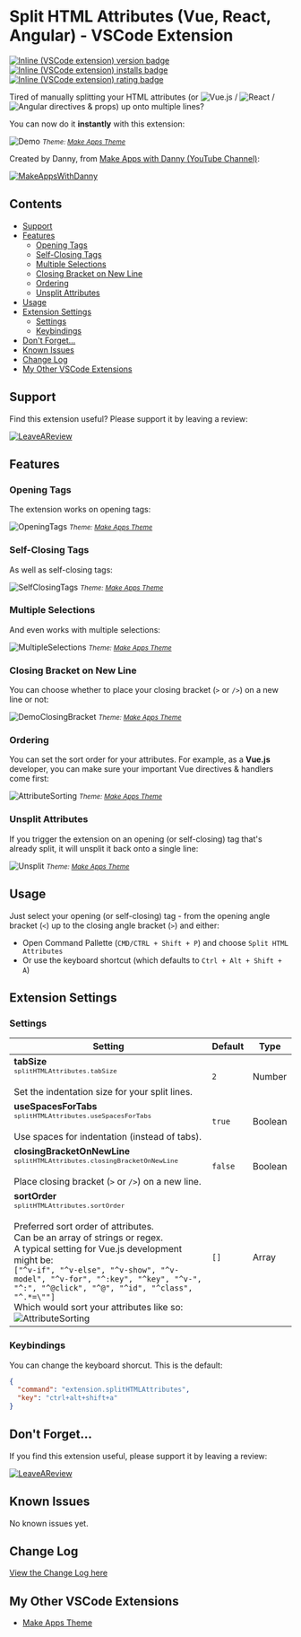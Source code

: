 # **Split HTML Attributes (Vue, React, Angular)** - VSCode Extension <!-- omit in toc -->

[![Inline (VSCode extension) version badge](https://vsmarketplacebadge.apphb.com/version-short/dannyconnell.split-html-attributes.svg?color=1B7D91&style=?style=for-the-badge&logo=visual-studio-code)](https://marketplace.visualstudio.com/items?itemName=dannyconnell.split-html-attributes)
[![Inline (VSCode extension) installs badge](https://vsmarketplacebadge.apphb.com/installs-short/dannyconnell.split-html-attributes.svg?color=1B7D91)](https://marketplace.visualstudio.com/items?itemName=dannyconnell.split-html-attributes)
[![Inline (VSCode extension) rating badge](https://vsmarketplacebadge.apphb.com/rating-short/dannyconnell.split-html-attributes.svg?color=1B7D91)](https://marketplace.visualstudio.com/items?itemName=dannyconnell.split-html-attributes&ssr=false#review-details)

Tired of manually splitting your HTML attributes (or ![Vue.js](./images/Vue.png "Vue.js") / ![React](./images/React.png "React") / ![Angular](./images/Angular.png "Angular") directives & props) up onto multiple lines? 

You can now do it **instantly** with this extension:

![Demo](./images/DemoSelfClosing.gif)
<small>*Theme: [Make Apps Theme](https://marketplace.visualstudio.com/items?itemName=dannyconnell.make-apps-theme "Make Apps Theme")*</small>

Created by Danny, from [Make Apps with Danny (YouTube Channel)](https://dannys.link/youtube "Make Apps with Danny (YouTube Channel)"):

[![MakeAppsWithDanny](./images/MakeAppsWithDannyYouTube.jpg)](https://dannys.link/youtube "Make Apps with Danny (YouTube Channel)")

## Contents <!-- omit in toc -->

- [Support](#support)
- [Features](#features)
  - [Opening Tags](#opening-tags)
  - [Self-Closing Tags](#self-closing-tags)
  - [Multiple Selections](#multiple-selections)
  - [Closing Bracket on New Line](#closing-bracket-on-new-line)
  - [Ordering](#ordering)
  - [Unsplit Attributes](#unsplit-attributes)
- [Usage](#usage)
- [Extension Settings](#extension-settings)
  - [Settings](#settings)
  - [Keybindings](#keybindings)
- [Don't Forget...](#dont-forget)
- [Known Issues](#known-issues)
- [Change Log](#change-log)
- [My Other VSCode Extensions](#my-other-vscode-extensions)

## Support

Find this extension useful? Please support it by leaving a review:

[![LeaveAReview](./images/ButtonLeaveAReview.png)](https://marketplace.visualstudio.com/items?itemName=dannyconnell.split-html-attributes&ssr=false#review-details "Leave a review")

## Features

### Opening Tags

The extension works on opening tags:

![OpeningTags](./images/DemoOpeningTags.gif)
<small>*Theme: [Make Apps Theme](https://marketplace.visualstudio.com/items?itemName=dannyconnell.make-apps-theme "Make Apps Theme")*</small>

### Self-Closing Tags

As well as self-closing tags:

![SelfClosingTags](./images/DemoSelfClosing.gif)
<small>*Theme: [Make Apps Theme](https://marketplace.visualstudio.com/items?itemName=dannyconnell.make-apps-theme "Make Apps Theme")*</small>

### Multiple Selections

And even works with multiple selections:

![MultipleSelections](./images/DemoMultipleSelections.gif)
<small>*Theme: [Make Apps Theme](https://marketplace.visualstudio.com/items?itemName=dannyconnell.make-apps-theme "Make Apps Theme")*</small>

### Closing Bracket on New Line

You can choose whether to place your closing bracket (`>` or `/>`) on a new line or not:

![DemoClosingBracket](./images/DemoClosingBracket.png)
<small>*Theme: [Make Apps Theme](https://marketplace.visualstudio.com/items?itemName=dannyconnell.make-apps-theme "Make Apps Theme")*</small>

### Ordering

You can set the sort order for your attributes. For example, as a **Vue.js** developer, you can make sure your important Vue directives & handlers come first:

![AttributeSorting](./images/DemoAttributeSorting.png)
<small>*Theme: [Make Apps Theme](https://marketplace.visualstudio.com/items?itemName=dannyconnell.make-apps-theme "Make Apps Theme")*</small>

### Unsplit Attributes

If you trigger the extension on an opening (or self-closing) tag that's already split, it will unsplit it back onto a single line:

![Unsplit](./images/DemoUnsplit.gif)
<small>*Theme: [Make Apps Theme](https://marketplace.visualstudio.com/items?itemName=dannyconnell.make-apps-theme "Make Apps Theme")*</small>

## Usage

Just select your opening (or self-closing) tag - from the opening angle bracket (`<`) up to the closing angle bracket (`>`) and either:
* Open Command Pallette (`CMD/CTRL + Shift + P`) and choose `Split HTML Attributes`
* Or use the keyboard shortcut (which defaults to `Ctrl + Alt + Shift + A`)

## Extension Settings

### Settings

| Setting | Default | Type |
| - | - | - |
| **tabSize**<br><small>`splitHTMLAttributes.tabSize`</small><br><br>Set the indentation size for your split lines. | `2` | Number
| **useSpacesForTabs**<br><small>`splitHTMLAttributes.useSpacesForTabs`</small><br><br>Use spaces for indentation (instead of tabs). | `true` | Boolean
| **closingBracketOnNewLine**<br><small>`splitHTMLAttributes.closingBracketOnNewLine`</small><br><br>Place closing bracket (`>` or `/>`) on a new line.| `false` | Boolean
| **sortOrder**<br><small>`splitHTMLAttributes.sortOrder`</small><br><br>Preferred sort order of attributes.<br>Can be an array of strings or regex.<br>A typical setting for Vue.js development might be:<br>`["^v-if", "^v-else", "^v-show", "^v-model", "^v-for", "^:key", "^key", "^v-", "^:", "^@click", "^@", "^id", "^class", "^.*=\""]`<br>Which would sort your attributes like so:<br>![AttributeSorting](./images/DemoAttributeSorting.png) | `[]` | Array

### Keybindings

You can change the keyboard shorcut. This is the default:

```json
{
  "command": "extension.splitHTMLAttributes",
  "key": "ctrl+alt+shift+a"
}
```

## Don't Forget...

If you find this extension useful, please support it by leaving a review:

[![LeaveAReview](./images/ButtonLeaveAReview.png)](https://marketplace.visualstudio.com/items?itemName=dannyconnell.split-html-attributes&ssr=false#review-details "Leave a review")

## Known Issues

No known issues yet.

## Change Log

[View the Change Log here](https://github.com/dannyconnell/vscode-split-html-attributes/blob/master/CHANGELOG.md)

## My Other VSCode Extensions

- [Make Apps Theme](https://marketplace.visualstudio.com/items?itemName=dannyconnell.make-apps-theme "Make Apps Theme")